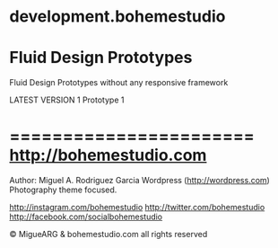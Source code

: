 development.bohemestudio
===============
Fluid Design Prototypes
===============

Fluid Design Prototypes without any responsive framework

LATEST VERSION 1 Prototype 1

=======================
http://bohemestudio.com
=======================

Author: Miguel A. Rodriguez Garcia
Wordpress (http://wordpress.com) Photography theme focused.

http://instagram.com/bohemestudio
http://twitter.com/bohemestudio
http://facebook.com/socialbohemestudio

© MigueARG & bohemestudio.com all rights reserved
